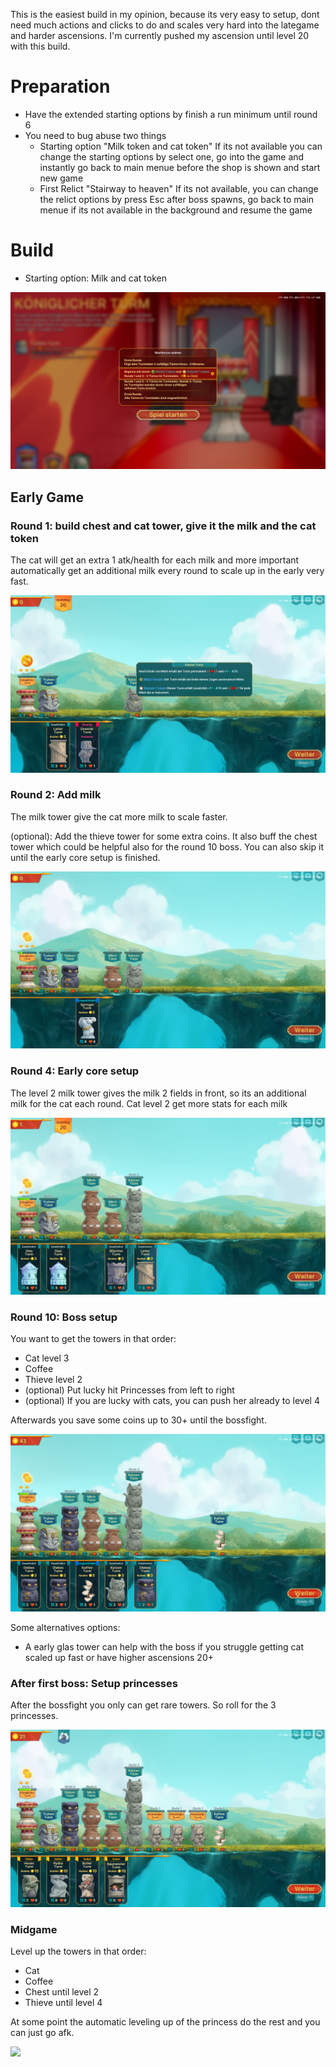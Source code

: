 This is the easiest build in my opinion, because its very easy to setup, dont need much actions and clicks to do and scales very hard into the lategame and harder ascensions. I'm currently pushed my ascension until level 20 with this build.

# Preparation

* Have the extended starting options by finish a run minimum until round 6
* You need to bug abuse two things
  * Starting option "Milk token and cat token"
  If its not available you can change the starting options by select one, go into the game and instantly go back to main menue before the shop is shown and start new game
  * First Relict "Stairway to heaven"
  If its not available, you can change the relict options by press Esc after boss spawns, go back to main menue if its not available in the background and resume the game

# Build

* Starting option: Milk and cat token

![](0-milk-and-cat-token.png)

## Early Game

### Round 1: build chest and cat tower, give it the milk and the cat token

The cat will get an extra 1 atk/health for each milk and more important automatically get an additional milk every round to scale up in the early very fast.

![](1-cat-with-tokens.png)

### Round 2: Add milk

The milk tower give the cat more milk to scale faster.

(optional): Add the thieve tower for some extra coins. It also buff the chest tower which could be helpful also for the round 10 boss. You can also skip it until the early core setup is finished.

![](2-milk-and-thieve.png)

### Round 4: Early core setup

The level 2 milk tower gives the milk 2 fields in front, so its an additional milk for the cat each round. Cat level 2 get more stats for each milk

![](4-early-core.png)

### Round 10: Boss setup

You want to get the towers in that order:
* Cat level 3
* Coffee
* Thieve level 2
* (optional) Put lucky hit Princesses from left to right
* (optional) If you are lucky with cats, you can push her already to level 4

Afterwards you save some coins up to 30+ until the bossfight.

![](10-boss-setup.png)

Some alternatives options:
* A early glas tower can help with the boss if you struggle getting cat scaled up fast or have higher ascensions 20+

### After first boss: Setup princesses

After the bossfight you only can get rare towers. So roll for the 3 princesses.

![](11-princesses.png)

### Midgame

Level up the towers in that order:
* Cat
* Coffee
* Chest until level 2
* Thieve until level 4

At some point the automatic leveling up of the princess do the rest and you can just go afk.

![](20-finished-build.png)
